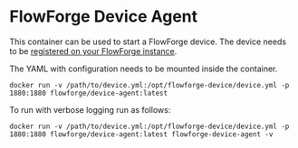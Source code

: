 # FlowForge Device Agent

This container can be used to start a FlowForge device. The device needs to
be [registered on your FlowForge instance](https://flowforge.com/docs/user/devices/#register-the-device).

The YAML with configuration needs to be mounted inside the container.

```
docker run -v /path/to/device.yml:/opt/flowforge-device/device.yml -p 1880:1880 flowforge/device-agent:latest
```

To run with verbose logging run as follows:

```
docker run -v /path/to/device.yml:/opt/flowforge-device/device.yml -p 1880:1880 flowforge/device-agent:latest flowforge-device-agent -v
```